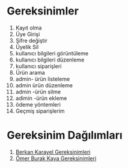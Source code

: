 # Gereksinimler 
1. Kayıt olma 
1. Üye Girişi 
1.  Şifre değiştir 
1. Üyelik Sil 
1.  kullanıcı bilgileri görüntüleme 
1.  kullanıcı bilgileri düzenleme
1.  kullanıcı siparişleri 
1.  Ürün arama 
1. admin- ürün listeleme 
1.  admin ürün düzenleme 
1. admin -ürün silme 
1. adimin -ürün ekleme 
1. ödeme yöntemleri 
1.  Geçmiş siparişlerim

# Gereksinim Dağılımları
1. [Berkan Karayel Gereksinimleri](https://github.com/drtszprns/DENEME43/wiki/Berkan-Karayel-Gereksinimler)
1. [Ömer Burak Kaya Gereksinimleri](https://github.com/drtszprns/DENEME43/wiki/omer-Burak-Kaya-Gereksinimleri) 
